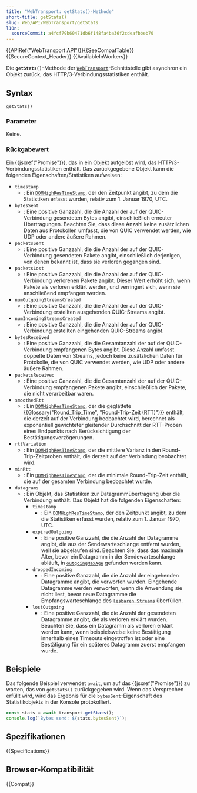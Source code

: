 ```yaml
---
title: "WebTransport: getStats()-Methode"
short-title: getStats()
slug: Web/API/WebTransport/getStats
l10n:
  sourceCommit: a4fcf79b60471db6f148fa4ba36f2cdeafbbeb70
---
```


{{APIRef("WebTransport API")}}{{SeeCompatTable}}{{SecureContext_Header}} {{AvailableInWorkers}}

Die **`getStats()`**-Methode der [`WebTransport`](/de/docs/Web/API/WebTransport)-Schnittstelle gibt asynchron ein Objekt zurück, das HTTP/3-Verbindungsstatistiken enthält.

## Syntax

```js-nolint
getStats()
```

### Parameter

Keine.

### Rückgabewert

Ein {{jsxref("Promise")}}, das in ein Objekt aufgelöst wird, das HTTP/3-Verbindungsstatistiken enthält. Das zurückgegebene Objekt kann die folgenden Eigenschaften/Statistiken aufweisen:

- `timestamp`
  - : Ein [`DOMHighResTimeStamp`](/de/docs/Web/API/DOMHighResTimeStamp), der den Zeitpunkt angibt, zu dem die Statistiken erfasst wurden, relativ zum 1. Januar 1970, UTC.
- `bytesSent`
  - : Eine positive Ganzzahl, die die Anzahl der auf der QUIC-Verbindung gesendeten Bytes angibt, einschließlich erneuter Übertragungen. Beachten Sie, dass diese Anzahl keine zusätzlichen Daten aus Protokollen umfasst, die von QUIC verwendet werden, wie UDP oder andere äußere Rahmen.
- `packetsSent`
  - : Eine positive Ganzzahl, die die Anzahl der auf der QUIC-Verbindung gesendeten Pakete angibt, einschließlich derjenigen, von denen bekannt ist, dass sie verloren gegangen sind.
- `packetsLost`
  - : Eine positive Ganzzahl, die die Anzahl der auf der QUIC-Verbindung verlorenen Pakete angibt. Dieser Wert erhöht sich, wenn Pakete als verloren erklärt werden, und verringert sich, wenn sie anschließend empfangen werden.
- `numOutgoingStreamsCreated`
  - : Eine positive Ganzzahl, die die Anzahl der auf der QUIC-Verbindung erstellten ausgehenden QUIC-Streams angibt.
- `numIncomingStreamsCreated`
  - : Eine positive Ganzzahl, die die Anzahl der auf der QUIC-Verbindung erstellten eingehenden QUIC-Streams angibt.
- `bytesReceived`
  - : Eine positive Ganzzahl, die die Gesamtanzahl der auf der QUIC-Verbindung empfangenen Bytes angibt. Diese Anzahl umfasst doppelte Daten von Streams, jedoch keine zusätzlichen Daten für Protokolle, die von QUIC verwendet werden, wie UDP oder andere äußere Rahmen.
- `packetsReceived`
  - : Eine positive Ganzzahl, die die Gesamtanzahl der auf der QUIC-Verbindung empfangenen Pakete angibt, einschließlich der Pakete, die nicht verarbeitbar waren.
- `smoothedRtt`
  - : Ein [`DOMHighResTimeStamp`](/de/docs/Web/API/DOMHighResTimeStamp), der die geglättete {{Glossary("Round_Trip_Time", "Round-Trip-Zeit (RTT)")}} enthält, die derzeit auf der Verbindung beobachtet wird, berechnet als exponentiell gewichteter gleitender Durchschnitt der RTT-Proben eines Endpunkts nach Berücksichtigung der Bestätigungsverzögerungen.
- `rttVariation`
  - : Ein [`DOMHighResTimeStamp`](/de/docs/Web/API/DOMHighResTimeStamp), der die mittlere Varianz in den Round-Trip-Zeitproben enthält, die derzeit auf der Verbindung beobachtet wird.
- `minRtt`
  - : Ein [`DOMHighResTimeStamp`](/de/docs/Web/API/DOMHighResTimeStamp), der die minimale Round-Trip-Zeit enthält, die auf der gesamten Verbindung beobachtet wurde.
- `datagrams`
  - : Ein Objekt, das Statistiken zur Datagrammübertragung über die Verbindung enthält. Das Objekt hat die folgenden Eigenschaften:
    - `timestamp`
      - : Ein [`DOMHighResTimeStamp`](/de/docs/Web/API/DOMHighResTimeStamp), der den Zeitpunkt angibt, zu dem die Statistiken erfasst wurden, relativ zum 1. Januar 1970, UTC.
    - `expiredOutgoing`
      - : Eine positive Ganzzahl, die die Anzahl der Datagramme angibt, die aus der Sendewarteschlange entfernt wurden, weil sie abgelaufen sind. Beachten Sie, dass das maximale Alter, bevor ein Datagramm in der Sendewarteschlange abläuft, in [`outgoingMaxAge`](/de/docs/Web/API/WebTransportDatagramDuplexStream/outgoingMaxAge) gefunden werden kann.
    - `droppedIncoming`
      - : Eine positive Ganzzahl, die die Anzahl der eingehenden Datagramme angibt, die verworfen wurden. Eingehende Datagramme werden verworfen, wenn die Anwendung sie nicht liest, bevor neue Datagramme die Empfangswarteschlange des [`lesbaren Streams`](/de/docs/Web/API/WebTransportDatagramDuplexStream/readable) überfüllen.
    - `lostOutgoing`
      - : Eine positive Ganzzahl, die die Anzahl der gesendeten Datagramme angibt, die als verloren erklärt wurden. Beachten Sie, dass ein Datagramm als verloren erklärt werden kann, wenn beispielsweise keine Bestätigung innerhalb eines Timeouts eingetroffen ist oder eine Bestätigung für ein späteres Datagramm zuerst empfangen wurde.

<!-- Hinweis, dies ist nicht in Firefox IDL, und die Methode wurde noch nicht von anderen in https://searchfox.org/firefox-main/commit/4e6970cd336f1b642c0be6c9b697b4db5f7b6aeb implementiert
- `estimatedSendRate`
  - : Eine positive Ganzzahl, die die geschätzte Rate angibt, mit der Daten in der Warteschlange vom Benutzeragenten gesendet werden, in Bit pro Sekunde. Diese Rate gilt für alle Streams und Datagramme, die eine `WebTransport`-Sitzung teilen. Das Mitglied ist nicht vorhanden, wenn die Sitzung mit anderen in einer gemeinsamen Verbindung zusammengefasst ist (siehe [`allowPooling`](/de/docs/Web/API/WebTransport/WebTransport#allowpooling) im `WebTransport`-Konstruktor) oder wenn der Benutzeragent noch keine Schätzung hat.
-->

## Beispiele

Das folgende Beispiel verwendet `await`, um auf das {{jsxref("Promise")}} zu warten, das von `getStats()` zurückgegeben wird. Wenn das Versprechen erfüllt wird, wird das Ergebnis für die `bytesSent`-Eigenschaft des Statistikobjekts in der Konsole protokolliert.

```js
const stats = await transport.getStats();
console.log(`Bytes send: ${stats.bytesSent}`);
```

## Spezifikationen

{{Specifications}}

## Browser-Kompatibilität

{{Compat}}
